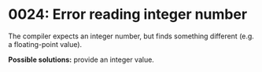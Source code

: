 # 0024: Error reading integer number

The compiler expects an integer number, but finds something different \(e.g. a floating-point value\).

**Possible solutions:** provide an integer value.  


